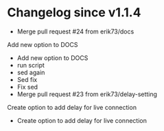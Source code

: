 # Changelog since v1.1.4
- Merge pull request #24 from erik73/docs

Add new option to DOCS 
- Add new option to DOCS 
- run script 
- sed again 
- Sed fix 
- Fix sed 
- Merge pull request #23 from erik73/delay-setting

Create option to add delay for live connection 
- Create option to add delay for live connection 
